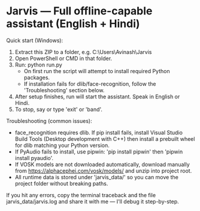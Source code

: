Jarvis — Full offline-capable assistant (English + Hindi)
========================================================

Quick start (Windows):
1. Extract this ZIP to a folder, e.g. C:\Users\Avinash\Jarvis
2. Open PowerShell or CMD in that folder.
3. Run: python run.py
   - On first run the script will attempt to install required Python packages.
   - If installation fails for dlib/face-recognition, follow the 'Troubleshooting' section below.
4. After setup finishes, run will start the assistant. Speak in English or Hindi.
5. To stop, say or type 'exit' or 'band'.

Troubleshooting (common issues):
- face_recognition requires dlib. If pip install fails, install Visual Studio Build Tools
  (Desktop development with C++) then install a prebuilt wheel for dlib matching your Python version.
- If PyAudio fails to install, use pipwin: 'pip install pipwin' then 'pipwin install pyaudio'.
- If VOSK models are not downloaded automatically, download manually from https://alphacephei.com/vosk/models/ and unzip into project root.
- All runtime data is stored under 'jarvis_data/' so you can move the project folder without breaking paths.

If you hit any errors, copy the terminal traceback and the file jarvis_data/jarvis.log and share it with me — I'll debug it step-by-step.
